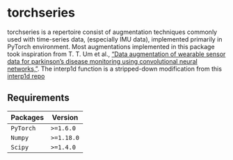 # torchseries

torchseries is a repertoire consist of augmentation techniques commonly used with time-series data, (especially IMU data), implemented primarily in PyTorch environment.
Most augmentations implemented in this package took inspiration from T. T. Um et al., [“Data augmentation of wearable sensor data for parkinson’s disease monitoring using convolutional neural networks,”](https://arxiv.org/abs/1706.00527). 
The interp1d function is a stripped-down modification from this [interp1d repo](https://github.com/aliutkus/torchinterp1d.git)

## Requirements

|Packages |Version   |
|---------|----------|
|`PyTorch`|`>=1.6.0` |
|`Numpy`  |`>=1.18.0`|
|`Scipy`  |`>=1.4.0` |
